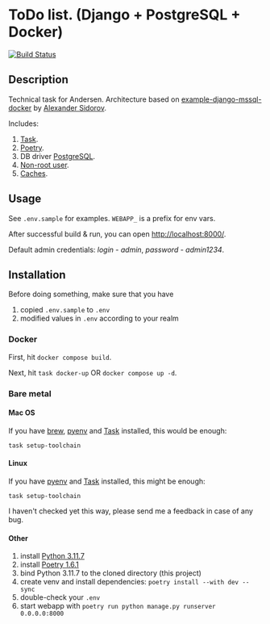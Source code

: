 # ToDo list. (Django + PostgreSQL + Docker)

[![Build Status](https://img.shields.io/endpoint.svg?url=https%3A%2F%2Factions-badge.atrox.dev%2FArtsiomPH%2Fto-do-or-not-to-do%2Fbadge%3Fref%3Ddev&style=flat)](https://actions-badge.atrox.dev/ArtsiomPH/to-do-or-not-to-do/goto?ref=dev)

## Description

Technical task for Andersen. Architecture based on [example-django-mssql-docker](https://github.com/tgrx/example-django-mssql-docker) by [Alexander Sidorov](https://github.com/tgrx).

Includes:
1. [Task](https://taskfile.dev).
2. [Poetry](https://python-poetry.org/).
3. DB driver [PostgreSQL](https://www.psycopg.org/docs/).
4. [Non-root user](https://betterprogramming.pub/running-a-container-with-a-non-root-user-e35830d1f42a).
5. [Caches](https://docs.docker.com/build/cache/).

## Usage

See `.env.sample` for examples. `WEBAPP_` is a prefix for env vars.

After successful build & run,
you can open [http://localhost:8000/](http://localhost:8000/).

Default admin credentials: *login* - *admin*, *password* - *admin1234*.

## Installation

Before doing something, make sure that you have

1. copied `.env.sample` to `.env`
2. modified values in `.env` according to your realm

### Docker

First, hit `docker compose build`.

Next, hit `task docker-up` OR `docker compose up -d`.

### Bare metal

#### Mac OS

If you have [brew](https://brew.sh/), [pyenv](https://github.com/pyenv/pyenv) and [Task](https://taskfile.dev/) installed, this would be enough:

`task setup-toolchain`

#### Linux

If you have [pyenv](https://github.com/pyenv/pyenv) and [Task](https://taskfile.dev/) installed, this might be enough:

`task setup-toolchain`

I haven't checked yet this way, please send me a feedback in case of any bug.

#### Other

1. install [Python 3.11.7](https://www.python.org/downloads/release/python-3117/)
2. install [Poetry 1.6.1](https://python-poetry.org/docs/#installation)
3. bind Python 3.11.7 to the cloned directory (this project)
4. create venv and install dependencies: `poetry install --with dev --sync`
5. double-check your `.env`
6. start webapp with `poetry run python manage.py runserver 0.0.0.0:8000`
